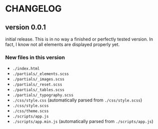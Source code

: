 # CHANGELOG #

## version 0.0.1 ##

initial release. This is in no way a finished or perfectly tested version. In fact, I know not all elements are displayed properly yet.

### New files in this version ###

* `./index.html`
* `./partials/_elements.scss`
* `./partials/_images.scss`
* `./partials/_reset.scss`
* `./partials/_tables.scss`
* `./partials/_typography.scss`
* `./css/style.css` (automatically parsed from `./css/style.scss`)
* `./css/style.scss`
* `./css/theme.scss`
* `./scripts/app.js`
* `./scripts/app.min.js` (automatically parsed from `./scripts/app.js`)

